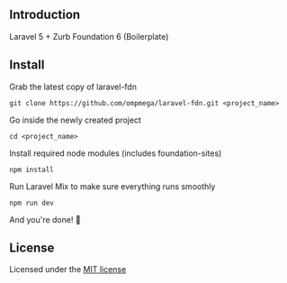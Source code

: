 ## Introduction
Laravel 5 + Zurb Foundation 6 (Boilerplate)


## Install
Grab the latest copy of laravel-fdn
```
git clone https://github.com/ompmega/laravel-fdn.git <project_name>
```

Go inside the newly created project
```
cd <project_name>
```

Install required node modules (includes foundation-sites)
```
npm install
```

Run Laravel Mix to make sure everything runs smoothly
```
npm run dev
```

And you're done! 🎉

## License
Licensed under the [MIT license](http://opensource.org/licenses/MIT)